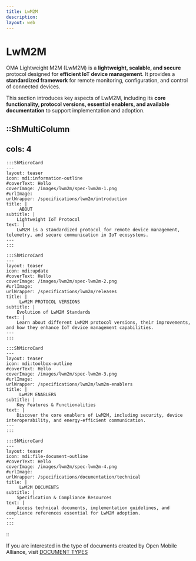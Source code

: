 ```yaml
---
title: LwM2M
description:
layout: web
---
```

# LwM2M

OMA Lightweight M2M (LwM2M) is a **lightweight, scalable, and secure** protocol designed for **efficient IoT device management**. It provides a **standardized framework** for remote monitoring, configuration, and control of connected devices.

This section introduces key aspects of LwM2M, including its **core functionality, protocol versions, essential enablers, and available documentation** to support implementation and adoption.

::ShMultiColumn
---
cols: 4
---

    :::ShMicroCard
    ---
    layout: teaser
    icon: mdi:information-outline
    #coverText: Hello
    coverImage: /images/lwm2m/spec-lwm2m-1.png
    #urlImage: 
    urlWrapper: /specifications/lwm2m/introduction
    title: |
         ABOUT
    subtitle: |
        Lightweight IoT Protocol 
    text: |
        LwM2M is a standardized protocol for remote device management, telemetry, and secure communication in IoT ecosystems.
    ---
    :::

    :::ShMicroCard
    ---
    layout: teaser
    icon: mdi:update
    #coverText: Hello
    coverImage: /images/lwm2m/spec-lwm2m-2.png
    #urlImage: 
    urlWrapper: /specifications/lwm2m/releases
    title: |
         LwM2M PROTOCOL VERSIONS
    subtitle: |
        Evolution of LwM2M Standards
    text: |
        Learn about different LwM2M protocol versions, their improvements, and how they enhance IoT device management capabilities.
    ---
    :::

    :::ShMicroCard
    ---
    layout: teaser
    icon: mdi:toolbox-outline
    #coverText: Hello
    coverImage: /images/lwm2m/spec-lwm2m-3.png
    #urlImage: 
    urlWrapper: /specifications/lwm2m/lwm2m-enablers
    title: |
         LwM2M ENABLERS
    subtitle: |
        Key Features & Functionalities
    text: |
        Discover the core enablers of LwM2M, including security, device interoperability, and energy-efficient communication.
    ---
    :::

    :::ShMicroCard
    ---
    layout: teaser
    icon: mdi:file-document-outline
    #coverText: Hello
    coverImage: /images/lwm2m/spec-lwm2m-4.png
    #urlImage: 
    urlWrapper: /specifications/documentation/technical
    title: |
         LwM2M DOCUMENTS
    subtitle: |
        Specification & Compliance Resources
    text: |
        Access technical documents, implementation guidelines, and compliance references essential for LwM2M adoption.
    ---
    :::

::

If you are interested in the type of documents created by Open Mobile Alliance, visit [DOCUMENT TYPES](/specifications/lwm2m/documents)